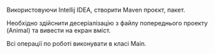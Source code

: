 Використовуючи Intellij IDEA, створити Maven проєкт, пакет.

Необхідно здійснити десеріалізацію з файлу попереднього проекту (Animal) та вивести на екран вміст.

Всі операції по роботі виконувати в класі Main.